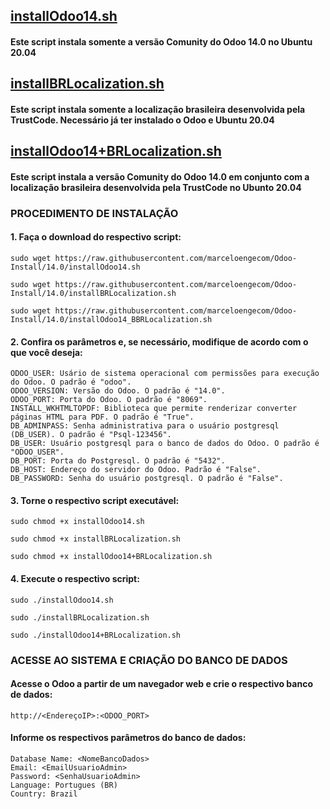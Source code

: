 
## [installOdoo14.sh](https://github.com/marceloengecom/Odoo-Install/blob/14.0/installOdoo14.sh)
#### Este script instala somente a versão Comunity do Odoo 14.0 no Ubuntu 20.04

## [installBRLocalization.sh](https://github.com/marceloengecom/Odoo-Install/blob/14.0/installBRLocalization.sh)
#### Este script instala somente a localização brasileira desenvolvida pela TrustCode. Necessário já ter instalado o Odoo e Ubuntu 20.04

## [installOdoo14+BRLocalization.sh](https://github.com/marceloengecom/Odoo-Install/blob/14.0/installOdoo14+BRLocalization.sh)
#### Este script instala a versão Comunity do Odoo 14.0 em conjunto com a localização brasileira desenvolvida pela TrustCode no Ubunto 20.04



### PROCEDIMENTO DE INSTALAÇÃO

#### 1. Faça o download do respectivo script:
```
sudo wget https://raw.githubusercontent.com/marceloengecom/Odoo-Install/14.0/installOdoo14.sh
```
```
sudo wget https://raw.githubusercontent.com/marceloengecom/Odoo-Install/14.0/installBRLocalization.sh
```
```
sudo wget https://raw.githubusercontent.com/marceloengecom/Odoo-Install/14.0/installOdoo14_BBRLocalization.sh
```


#### 2. Confira os parâmetros e, se necessário, modifique de acordo com o que você deseja:
```
ODOO_USER: Usário de sistema operacional com permissões para execução do Odoo. O padrão é "odoo".
ODOO_VERSION: Versão do Odoo. O padrão é "14.0".
ODOO_PORT: Porta do Odoo. O padrão é "8069".
INSTALL_WKHTMLTOPDF: Biblioteca que permite renderizar converter páginas HTML para PDF. O padrão é "True".
DB_ADMINPASS: Senha administrativa para o usuário postgresql (DB_USER). O padrão é "Psql-123456".
DB_USER: Usuário postgresql para o banco de dados do Odoo. O padrão é "ODOO_USER".
DB_PORT: Porta do Postgresql. O padrão é "5432".
DB_HOST: Endereço do servidor do Odoo. Padrão é "False".
DB_PASSWORD: Senha do usuário postgresql. O padrão é "False".
```

#### 3. Torne o respectivo script executável:
```
sudo chmod +x installOdoo14.sh
```
```
sudo chmod +x installBRLocalization.sh
```
```
sudo chmod +x installOdoo14+BRLocalization.sh
```



#### 4. Execute o respectivo script:
```
sudo ./installOdoo14.sh
```
```
sudo ./installBRLocalization.sh
```
```
sudo ./installOdoo14+BRLocalization.sh
```


### ACESSE AO SISTEMA E CRIAÇÃO DO BANCO DE DADOS

#### Acesse o Odoo a partir de um navegador web e crie o respectivo banco de dados:
```
http://<EndereçoIP>:<ODOO_PORT>
```

#### Informe os respectivos parâmetros do banco de dados:
```Master Password: <DB_ADMINPASS>
Database Name: <NomeBancoDados>
Email: <EmailUsuarioAdmin>
Password: <SenhaUsuarioAdmin>
Language: Portugues (BR)
Country: Brazil
```
